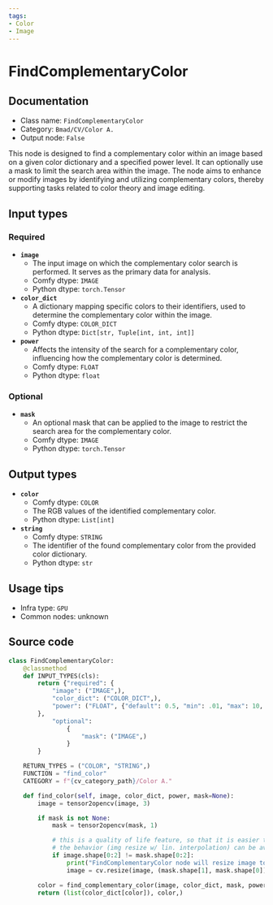 ```yaml
---
tags:
- Color
- Image
---
```


# FindComplementaryColor
## Documentation
- Class name: `FindComplementaryColor`
- Category: `Bmad/CV/Color A.`
- Output node: `False`

This node is designed to find a complementary color within an image based on a given color dictionary and a specified power level. It can optionally use a mask to limit the search area within the image. The node aims to enhance or modify images by identifying and utilizing complementary colors, thereby supporting tasks related to color theory and image editing.
## Input types
### Required
- **`image`**
    - The input image on which the complementary color search is performed. It serves as the primary data for analysis.
    - Comfy dtype: `IMAGE`
    - Python dtype: `torch.Tensor`
- **`color_dict`**
    - A dictionary mapping specific colors to their identifiers, used to determine the complementary color within the image.
    - Comfy dtype: `COLOR_DICT`
    - Python dtype: `Dict[str, Tuple[int, int, int]]`
- **`power`**
    - Affects the intensity of the search for a complementary color, influencing how the complementary color is determined.
    - Comfy dtype: `FLOAT`
    - Python dtype: `float`
### Optional
- **`mask`**
    - An optional mask that can be applied to the image to restrict the search area for the complementary color.
    - Comfy dtype: `IMAGE`
    - Python dtype: `torch.Tensor`
## Output types
- **`color`**
    - Comfy dtype: `COLOR`
    - The RGB values of the identified complementary color.
    - Python dtype: `List[int]`
- **`string`**
    - Comfy dtype: `STRING`
    - The identifier of the found complementary color from the provided color dictionary.
    - Python dtype: `str`
## Usage tips
- Infra type: `GPU`
- Common nodes: unknown


## Source code
```python
class FindComplementaryColor:
    @classmethod
    def INPUT_TYPES(cls):
        return {"required": {
            "image": ("IMAGE",),
            "color_dict": ("COLOR_DICT",),
            "power": ("FLOAT", {"default": 0.5, "min": .01, "max": 10, "step": "0.01"}),
        },
            "optional":
                {
                    "mask": ("IMAGE",)
                }
        }

    RETURN_TYPES = ("COLOR", "STRING",)
    FUNCTION = "find_color"
    CATEGORY = f"{cv_category_path}/Color A."

    def find_color(self, image, color_dict, power, mask=None):
        image = tensor2opencv(image, 3)

        if mask is not None:
            mask = tensor2opencv(mask, 1)

            # this is a quality of life feature, so that it is easier to run the node and test stuff
            # the behavior (img resize w/ lin. interpolation) can be avoided by setting up the data prior to this node
            if image.shape[0:2] != mask.shape[0:2]:
                print("FindComplementaryColor node will resize image to fit mask.")
                image = cv.resize(image, (mask.shape[1], mask.shape[0]), interpolation=cv.INTER_LINEAR)

        color = find_complementary_color(image, color_dict, mask, power)
        return (list(color_dict[color]), color,)

```
